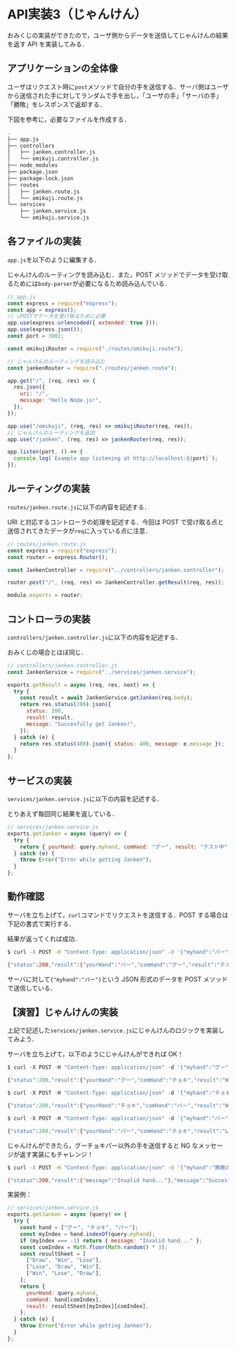 # API実装3（じゃんけん）

おみくじの実装ができたので，ユーザ側からデータを送信してじゃんけんの結果を返す API を実装してみる．

## アプリケーションの全体像

ユーザはリクエスト時に`post`メソッドで自分の手を送信する．サーバ側はユーザから送信された手に対してランダムで手を出し，「ユーザの手」「サーバの手」「勝敗」をレスポンスで返却する．

下図を参考に，必要なファイルを作成する．

```bash
.
├── app.js
├── controllers
│   ├── janken.controller.js
│   └── omikuji.controller.js
├── node_modules
├── package.json
├── package-lock.json
├── routes
│   ├── janken.route.js
│   └── omikuji.route.js
└── services
    ├── janken.service.js
    └── omikuji.service.js

```


## 各ファイルの実装

`app.js`を以下のように編集する．

じゃんけんのルーティングを読み込む．また，POST メソッドでデータを受け取るためには`body-parser`が必要になるため読み込んでいる．

```js
// app.js
const express = require("express");
const app = express();
// ↓POSTでデータを受け取るために必要
app.use(express.urlencoded({ extended: true }));
app.use(express.json());
const port = 3001;

const omikujiRouter = require("./routes/omikuji.route");

// じゃんけんのルーティングを読み込む
const jankenRouter = require("./routes/janken.route");

app.get("/", (req, res) => {
  res.json({
    uri: "/",
    message: "Hello Node.js!",
  });
});

app.use("/omikuji", (req, res) => omikujiRouter(req, res));
// じゃんけんのルーティングを追加
app.use("/janken", (req, res) => jankenRouter(req, res));

app.listen(port, () => {
  console.log(`Example app listening at http://localhost:${port}`);
});

```


## ルーティングの実装

`routes/janken.route.js`に以下の内容を記述する．

URI と対応するコントローラの処理を記述する．今回は POST で受け取る点と送信されてきたデータが`req`に入っている点に注意．

```js
// routes/janken.route.js
const express = require("express");
const router = express.Router();

const JankenController = require("../controllers/janken.controller");

router.post("/", (req, res) => JankenController.getResult(req, res));

module.exports = router;

```


## コントローラの実装

`controllers/janken.controller.js`に以下の内容を記述する．

おみくじの場合とほぼ同じ．

```js
// controllers/janken.controller.js
const JankenService = require("../services/janken.service");

exports.getResult = async (req, res, next) => {
  try {
    const result = await JankenService.getJanken(req.body);
    return res.status(200).json({
      status: 200,
      result: result,
      message: "Succesfully get Janken!",
    });
  } catch (e) {
    return res.status(400).json({ status: 400, message: e.message });
  }
};

```


## サービスの実装

`services/janken.service.js`に以下の内容を記述する．

とりあえず毎回同じ結果を返している．

```js
// services/janken.service.js
exports.getJanken = async (query) => {
  try {
    return { yourHand: query.myhand, comHand: "グー", result: "テスト中" };
  } catch (e) {
    throw Error("Error while getting Janken");
  }
};

```


## 動作確認

サーバを立ち上げて，`curl`コマンドでリクエストを送信する．POST する場合は下記の書式で実行する．

結果が返ってくれば成功．

```bash
$ curl -X POST -H "Content-Type: application/json" -d '{"myhand":"パー"}' localhost:3001/janken

{"status":200,"result":{"yourHand":"パー","comHand":"グー","result":"テスト中"},"message":"Succesfully get Janken!"}
```

サーバに対して`{"myhand":"パー"}`という JSON 形式のデータを POST メソッドで送信している．


## 【演習】じゃんけんの実装

上記で記述した`services/janken.service.js`にじゃんけんのロジックを実装してみよう．

サーバを立ち上げて，以下のようにじゃんけんができれば OK！

```js
$ curl -X POST -H "Content-Type: application/json" -d '{"myhand":"グー"}' localhost:3001/janken

{"status":200,"result":{"yourHand":"グー","comHand":"チョキ","result":"Win"},"message":"Succesfully get Janken!"}

$ curl -X POST -H "Content-Type: application/json" -d '{"myhand":"チョキ"}' localhost:3001/janken

{"status":200,"result":{"yourHand":"チョキ","comHand":"パー","result":"Win"},"message":"Succesfully get Janken!"}

$ curl -X POST -H "Content-Type: application/json" -d '{"myhand":"パー"}' localhost:3001/janken

{"status":200,"result":{"yourHand":"パー","comHand":"チョキ","result":"Lose"},"message":"Succesfully get Janken!"}

```

じゃんけんができたら，グーチョキパー以外の手を送信すると NG なメッセージが返す実装にもチャレンジ！

```bash
$ curl -X POST -H "Content-Type: application/json" -d '{"myhand":"無敵のアレ"}' localhost:3001/janken

{"status":200,"result":{"message":"Invalid hand..."},"message":"Succesfully get Janken!"}

```

実装例：

```js
// services/janken.service.js
exports.getJanken = async (query) => {
  try {
    const hand = ["グー", "チョキ", "パー"];
    const myIndex = hand.indexOf(query.myhand);
    if (myIndex === -1) return { message: "Invalid hand..." };
    const comIndex = Math.floor(Math.random() * 3);
    const resultSheet = [
      ["Draw", "Win", "Lose"],
      ["Lose", "Draw", "Win"],
      ["Win", "Lose", "Draw"],
    ];
    return {
      yourHand: query.myhand,
      comHand: hand[comIndex],
      result: resultSheet[myIndex][comIndex],
    };
  } catch (e) {
    throw Error("Error while getting Janken");
  }
};

```
